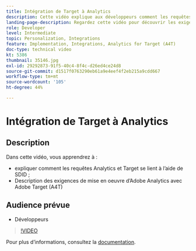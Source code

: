 ```yaml
---
title: Intégration de Target à Analytics
description: Cette vidéo explique aux développeurs comment les requêtes Analytics et Target se rejoignent à lʼaide de lʼidentifiant de données supplémentaires (SDID). Regardez cette vidéo pour découvrir les exigences en matière de mise en œuvre dʼAdobe Analytics avec Adobe Target (A4T).
landing-page-description: Regardez cette vidéo pour découvrir les exigences en matière de mise en œuvre dʼAdobe Analytics avec Adobe Target (A4T).
role: Developer
level: Intermediate
topic: Personalization, Integrations
feature: Implementation, Integrations, Analytics for Target (A4T)
doc-type: technical video
kt: 5386
thumbnail: 35146.jpg
exl-id: 29292873-91f5-40c4-8f4c-d26ed4ce24d8
source-git-commit: d1517f0763290eb61a9e4eef4f2eb215a9cdd667
workflow-type: tm+mt
source-wordcount: '105'
ht-degree: 44%

---
```


# Intégration de Target à Analytics

## Description

Dans cette vidéo, vous apprendrez à :

* expliquer comment les requêtes Analytics et Target se lient à l’aide de SDID ;
* Description des exigences de mise en oeuvre d’Adobe Analytics avec Adobe Target (A4T)

## Audience prévue

* Développeurs

>[!VIDEO](https://video.tv.adobe.com/v/35146/?quality=12)

Pour plus d’informations, consultez la [documentation](https://experienceleague.adobe.com/docs/target/using/integrate/a4t/a4timplementation.html?lang=en).

